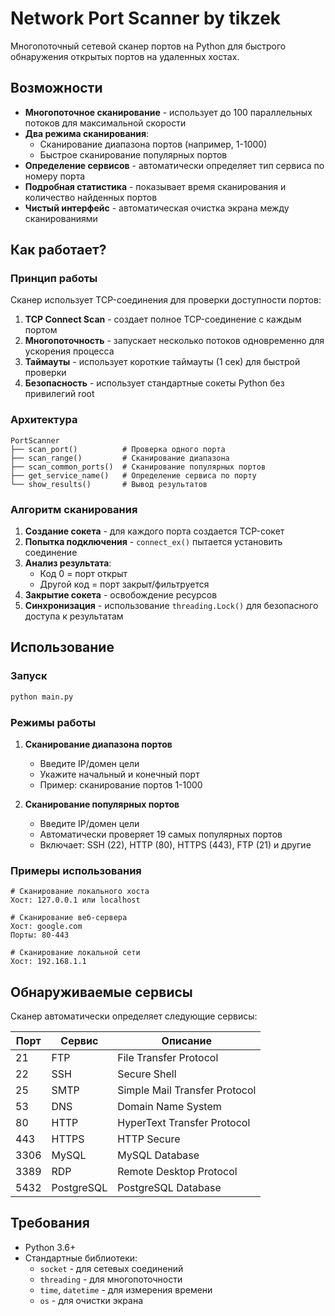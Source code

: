 # Network Port Scanner by tikzek

Многопоточный сетевой сканер портов на Python для быстрого обнаружения открытых портов на удаленных хостах.

## Возможности

- **Многопоточное сканирование** - использует до 100 параллельных потоков для максимальной скорости
- **Два режима сканирования**:
  - Сканирование диапазона портов (например, 1-1000)
  - Быстрое сканирование популярных портов
- **Определение сервисов** - автоматически определяет тип сервиса по номеру порта
- **Подробная статистика** - показывает время сканирования и количество найденных портов
- **Чистый интерфейс** - автоматическая очистка экрана между сканированиями

## Как работает?

### Принцип работы
Сканер использует TCP-соединения для проверки доступности портов:

1. **TCP Connect Scan** - создает полное TCP-соединение с каждым портом
2. **Многопоточность** - запускает несколько потоков одновременно для ускорения процесса
3. **Таймауты** - использует короткие таймауты (1 сек) для быстрой проверки
4. **Безопасность** - использует стандартные сокеты Python без привилегий root

### Архитектура

```
PortScanner
├── scan_port()          # Проверка одного порта
├── scan_range()         # Сканирование диапазона
├── scan_common_ports()  # Сканирование популярных портов
├── get_service_name()   # Определение сервиса по порту
└── show_results()       # Вывод результатов
```

### Алгоритм сканирования

1. **Создание сокета** - для каждого порта создается TCP-сокет
2. **Попытка подключения** - `connect_ex()` пытается установить соединение
3. **Анализ результата**:
   - Код 0 = порт открыт
   - Другой код = порт закрыт/фильтруется
4. **Закрытие сокета** - освобождение ресурсов
5. **Синхронизация** - использование `threading.Lock()` для безопасного доступа к результатам

## Использование

### Запуск
```bash
python main.py
```

### Режимы работы

1. **Сканирование диапазона портов**
   - Введите IP/домен цели
   - Укажите начальный и конечный порт
   - Пример: сканирование портов 1-1000

2. **Сканирование популярных портов**
   - Введите IP/домен цели
   - Автоматически проверяет 19 самых популярных портов
   - Включает: SSH (22), HTTP (80), HTTPS (443), FTP (21) и другие

### Примеры использования

```
# Сканирование локального хоста
Хост: 127.0.0.1 или localhost

# Сканирование веб-сервера
Хост: google.com
Порты: 80-443

# Сканирование локальной сети
Хост: 192.168.1.1
```

## Обнаруживаемые сервисы

Сканер автоматически определяет следующие сервисы:

| Порт | Сервис | Описание |
|------|---------|----------|
| 21 | FTP | File Transfer Protocol |
| 22 | SSH | Secure Shell |
| 25 | SMTP | Simple Mail Transfer Protocol |
| 53 | DNS | Domain Name System |
| 80 | HTTP | HyperText Transfer Protocol |
| 443 | HTTPS | HTTP Secure |
| 3306 | MySQL | MySQL Database |
| 3389 | RDP | Remote Desktop Protocol |
| 5432 | PostgreSQL | PostgreSQL Database |


## Требования

- Python 3.6+
- Стандартные библиотеки:
  - `socket` - для сетевых соединений
  - `threading` - для многопоточности
  - `time`, `datetime` - для измерения времени
  - `os` - для очистки экрана
